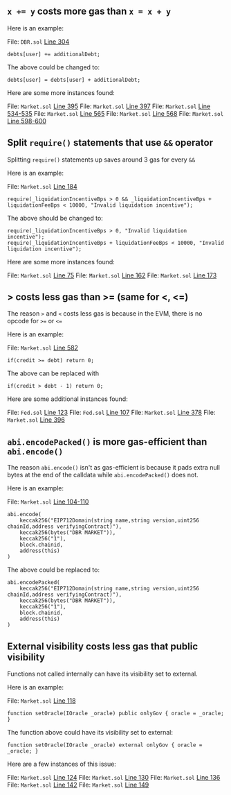 ## `x += y` costs more gas than `x = x + y`

Here is an example:

File: `DBR.sol` [Line 304](https://github.com/code-423n4/2022-10-inverse/blob/main/src/DBR.sol#L304)

```
debts[user] += additionalDebt;
```

The above could be changed to:

```
debts[user] = debts[user] + additionalDebt;
```

Here are some more instances found:

File: `Market.sol` [Line 395](https://github.com/code-423n4/2022-10-inverse/blob/main/src/Market.sol#L395)
File: `Market.sol` [Line 397](https://github.com/code-423n4/2022-10-inverse/blob/main/src/Market.sol#L397)
File: `Market.sol` [Line 534-535](https://github.com/code-423n4/2022-10-inverse/blob/main/src/Market.sol#L534-L535)
File: `Market.sol` [Line 565](https://github.com/code-423n4/2022-10-inverse/blob/main/src/Market.sol#L565)
File: `Market.sol` [Line 568](https://github.com/code-423n4/2022-10-inverse/blob/main/src/Market.sol#L568)
File: `Market.sol` [Line 598-600](https://github.com/code-423n4/2022-10-inverse/blob/main/src/Market.sol#L598-L600)

## Split `require()` statements that use `&&` operator

Splitting `require()` statements up saves around 3 gas for every `&&`

Here is an example:

File: `Market.sol` [Line 184](https://github.com/code-423n4/2022-10-inverse/blob/main/src/Market.sol#L184)

```
require(_liquidationIncentiveBps > 0 && _liquidationIncentiveBps + liquidationFeeBps < 10000, "Invalid liquidation incentive");
```

The above should be changed to:

```
require(_liquidationIncentiveBps > 0, "Invalid liquidation incentive");
require(_liquidationIncentiveBps + liquidationFeeBps < 10000, "Invalid liquidation incentive");
```

Here are some more instances found:

File: `Market.sol` [Line 75](https://github.com/code-423n4/2022-10-inverse/blob/main/src/Market.sol#L75)
File: `Market.sol` [Line 162](https://github.com/code-423n4/2022-10-inverse/blob/main/src/Market.sol#L162)
File: `Market.sol` [Line 173](https://github.com/code-423n4/2022-10-inverse/blob/main/src/Market.sol#L173)

## > costs less gas than >= (same for <, <=)

The reason `>` and `<` costs less gas is because in the EVM, there is no opcode for `>=` or `<=`

Here is an example:

File: `Market.sol` [Line 582](https://github.com/code-423n4/2022-10-inverse/blob/main/src/Market.sol#L582)

```
if(credit >= debt) return 0;
```

The above can be replaced with

```
if(credit > debt - 1) return 0;
```

Here are some additional instances found:

File: `Fed.sol` [Line 123](https://github.com/code-423n4/2022-10-inverse/blob/main/src/Fed.sol#L123)
File: `Fed.sol` [Line 107](https://github.com/code-423n4/2022-10-inverse/blob/main/src/Fed.sol#L107)
File: `Market.sol` [Line 378](https://github.com/code-423n4/2022-10-inverse/blob/main/src/Market.sol#L378)
File: `Market.sol` [Line 396](https://github.com/code-423n4/2022-10-inverse/blob/main/src/Market.sol#L396)

## `abi.encodePacked()` is more gas-efficient than `abi.encode()`

The reason `abi.encode()` isn't as gas-efficient is because it pads extra null bytes at the end of the calldata while `abi.encodePacked()` does not.

Here is an example:

File: `Market.sol` [Line 104-110](https://github.com/code-423n4/2022-10-inverse/blob/main/src/Market.sol#L104-L110)

```
abi.encode(
    keccak256("EIP712Domain(string name,string version,uint256 chainId,address verifyingContract)"),
    keccak256(bytes("DBR MARKET")),
    keccak256("1"),
    block.chainid,
    address(this)
)
```

The above could be replaced to:

```
abi.encodePacked(
    keccak256("EIP712Domain(string name,string version,uint256 chainId,address verifyingContract)"),
    keccak256(bytes("DBR MARKET")),
    keccak256("1"),
    block.chainid,
    address(this)
)
```

## External visibility costs less gas that public visibility

Functions not called internally can have its visibility set to external.

Here is an example:

File: `Market.sol` [Line 118](https://github.com/code-423n4/2022-10-inverse/blob/main/src/Market.sol#L118)

```
function setOracle(IOracle _oracle) public onlyGov { oracle = _oracle; }
```

The function above could have its visibility set to external:

```
function setOracle(IOracle _oracle) external onlyGov { oracle = _oracle; }
```

Here are a few instances of this issue:

File: `Market.sol` [Line 124](https://github.com/code-423n4/2022-10-inverse/blob/main/src/Market.sol#L124)
File: `Market.sol` [Line 130](https://github.com/code-423n4/2022-10-inverse/blob/main/src/Market.sol#L130)
File: `Market.sol` [Line 136](https://github.com/code-423n4/2022-10-inverse/blob/main/src/Market.sol#L136)
File: `Market.sol` [Line 142](https://github.com/code-423n4/2022-10-inverse/blob/main/src/Market.sol#L142)
File: `Market.sol` [Line 149](https://github.com/code-423n4/2022-10-inverse/blob/main/src/Market.sol#L149)
